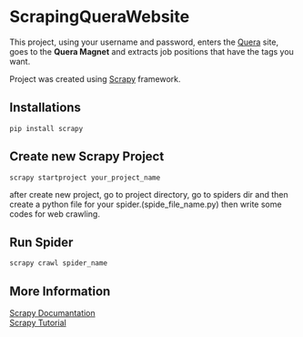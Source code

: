 # ScrapingQueraWebsite

This project, using your username and password, enters the [Quera](Quera.org) site, goes to the **Quera Magnet** and extracts job positions that have the tags you want.

Project was created using [Scrapy](https://scrapy.org/) framework.


## Installations

```
pip install scrapy
```

## Create new Scrapy Project

```
scrapy startproject your_project_name
```

after create new project, go to project directory, go to spiders dir and then create a python file for your spider.(spide_file_name.py)
then write some codes for web crawling.

## Run Spider
```
scrapy crawl spider_name
```

## More Information
[Scrapy Documantation](https://docs.scrapy.org/en/latest/index.html)<br/>
[Scrapy Tutorial](https://docs.scrapy.org/en/latest/intro/tutorial.html)




